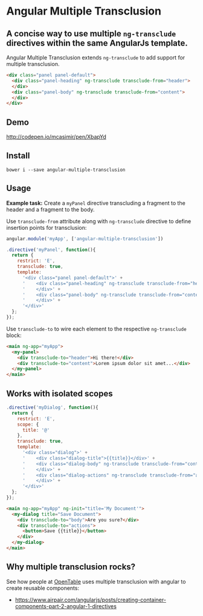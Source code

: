 # Angular Multiple Transclusion

## A concise way to use multiple `ng-transclude` directives within the same AngularJs template.

Angular Multiple Transclusion extends `ng-transclude` to add support for multiple transclusion.

``` html
<div class="panel panel-default">
  <div class="panel-heading" ng-transclude transclude-from="header">
  </div>
  <div class="panel-body" ng-transclude transclude-from="content">
  </div>
</div>
```

## Demo

http://codepen.io/mcasimir/pen/XbapYd

## Install

```
bower i --save angular-multiple-transclusion
```

## Usage

**Example task:** Create a `myPanel` directive transcluding a fragment to the header and a fragment to the body.

Use `transclude-from` attribute along with `ng-transclude` directive to define insertion points for transclusion:

``` js
angular.module('myApp', ['angular-multiple-transclusion'])

.directive('myPanel', function(){
  return {
    restrict: 'E',
    transclude: true,
    template:
      '<div class="panel panel-default">' +
      '    <div class="panel-heading" ng-transclude transclude-from="header">' +
      '    </div>' +
      '    <div class="panel-body" ng-transclude transclude-from="content">' +
      '    </div>' +
      '</div>'
  };
});
```

Use `transclude-to` to wire each element to the respective `ng-transclude` block:

``` html
<main ng-app="myApp">
  <my-panel>
    <div transclude-to="header">Hi there!</div>
    <div transclude-to="content">Lorem ipsum dolor sit amet...</div>
  </my-panel>
</main>
```

## Works with isolated scopes

``` js
.directive('myDialog', function(){
  return {
    restrict: 'E',
    scope: {
      title: '@'
    },
    transclude: true,
    template:
      '<div class="dialog">' +
      '    <div class="dialog-title">{{title}}</div>' +
      '    <div class="dialog-body" ng-transclude transclude-from="content">' +
      '    </div>' +
      '    <div class="dialog-actions" ng-transclude transclude-from="actions">' +
      '    </div>' +
      '</div>'
  };
});
```

``` html
<main ng-app="myApp" ng-init="title='My Document'">
  <my-dialog title="Save Document">
    <div transclude-to="body">Are you sure?</div>
    <div transclude-to="actions">
      <button>Save {{title}}</button>
    </div>
  </my-dialog>
</main>
```

## Why multiple transclusion rocks?

See how people at [OpenTable](http://www.opentable.com) uses multiple transclusion with angular to create reusable components:

- https://www.airpair.com/angularjs/posts/creating-container-components-part-2-angular-1-directives
